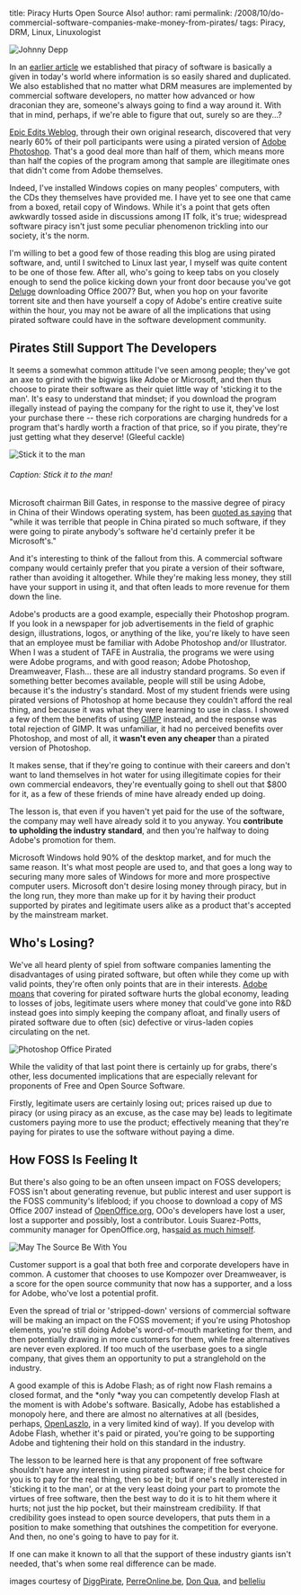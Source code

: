 title: Piracy Hurts Open Source Also!
author: rami
permalink: /2008/10/do-commercial-software-companies-make-money-from-pirates/
tags: Piracy, DRM, Linux, Linuxologist

![Johnny Depp]({filename}/images/piracy-johnny-depp3.jpg)
  

In an [earlier article]({filename}/blog/2008-10-01-why-its-time-to-kick-drm-to-the-curb.markdown) we established that piracy of software is basically a given in today's world where information is so easily shared and duplicated. We also established that no matter what DRM measures are implemented by commercial software developers, no matter how advanced or how draconian they are, someone's always going to find a way around it. With that in mind, perhaps, if we're able to figure that out, surely so are they...?

[Epic Edits Weblog](http://blog.epicedits.com/2008/03/28/60-of-photoshop-users-are-pirates/), through their own original research, discovered that very nearly 60% of their poll participants were using a pirated version of [Adobe Photoshop](http://www.adobe.com/products/photoshop/photoshop/). That's a good deal more than half of them, which means more than half the copies of the program among that sample are illegitimate ones that didn't come from Adobe themselves.

Indeed, I've installed Windows copies on many peoples' computers, with the CDs they themselves have provided me. I have yet to see one that came from a boxed, retail copy of Windows. While it's a point that gets often awkwardly tossed aside in discussions among IT folk, it's true; widespread software piracy isn't just some peculiar phenomenon trickling into our society, it's the norm.

I'm willing to bet a good few of those reading this blog are using pirated software, and, until I switched to Linux last year, I myself was quite content to be one of those few. After all, who's going to keep tabs on you closely enough to send the police kicking down your front door because you've got [Deluge](http://deluge-torrent.org/) downloading Office 2007? But, when you hop on your favorite torrent site and then have yourself a copy of Adobe's entire creative suite within the hour, you may not be aware of all the implications that using pirated software could have in the software development community.

## Pirates Still Support The Developers

It seems a somewhat common attitude I've seen among people; they've got an axe to grind with the bigwigs like Adobe or Microsoft, and then thus choose to pirate their software as their quiet little way of 'sticking it to the man'. It's easy to understand that mindset; if you download the program illegally instead of paying the company for the right to use it, they've lost your purchase there -- these rich corporations are charging hundreds for a program that's hardly worth a fraction of that price, so if you pirate, they're just getting what they deserve! (Gleeful cackle)

![Stick it to the man]({filename}/images/stick-it-to-the-man.jpg)

###### Caption: Stick it to the man!  

Microsoft chairman Bill Gates, in response to the massive degree of piracy in China of their Windows operating system, has been [quoted as saying](http://labnol.blogspot.com/2007/07/we-love-microsoft-software-piracy-in.html) that "while it was terrible that people in China pirated so much software, if they were going to pirate anybody's software he'd certainly prefer it be Microsoft's."

And it's interesting to think of the fallout from this. A commercial software company would certainly prefer that you pirate a version of their software, rather than avoiding it altogether. While they're making less money, they still have your support in using it, and that often leads to more revenue for them down the line.

Adobe's products are a good example, especially their Photoshop program. If you look in a newspaper for job advertisements in the field of graphic design, illustrations, logos, or anything of the like, you're likely to have seen that an employee must be familiar with Adobe Photoshop and/or Illustrator. When I was a student of TAFE in Australia, the programs we were using were Adobe programs, and with good reason; Adobe Photoshop, Dreamweaver, Flash... these are all industry standard programs. So even if something better becomes available, people will still be using Adobe, because it's the industry's standard. Most of my student friends were using pirated versions of Photoshop at home because they couldn't afford the real thing, and because it was what they were learning to use in class. I showed a few of them the benefits of using [GIMP](http://www.gimp.org/) instead, and the response was total rejection of GIMP. It was unfamiliar, it had no perceived benefits over Photoshop, and most of all, it **wasn't even any cheaper** than a pirated version of Photoshop.

It makes sense, that if they're going to continue with their careers and don't want to land themselves in hot water for using illegitimate copies for their own commercial endeavors, they're eventually going to shell out that $800 for it, as a few of these friends of mine have already ended up doing.

The lesson is, that even if you haven't yet paid for the use of the software, the company may well have already sold it to you anyway. You **contribute to upholding the industry standard**, and then you're halfway to doing Adobe's promotion for them.

Microsoft Windows hold 90% of the desktop market, and for much the same reason. It's what most people are used to, and that goes a long way to securing many more sales of Windows for more and more prospective computer users. Microsoft don't desire losing money through piracy, but in the long run, they more than make up for it by having their product supported by pirates and legitimate users alike as a product that's accepted by the mainstream market.

## Who's Losing?

We've all heard plenty of spiel from software companies lamenting the disadvantages of using pirated software, but often while they come up with valid points, they're often only points that are in their interests. [Adobe moans](http://www.adobe.com/uk/aboutadobe/antipiracy/hurt.html) that covering for pirated software hurts the global economy, leading to losses of jobs, legitimate users where money that could've gone into R&D instead goes into simply keeping the company afloat, and finally users of pirated software due to often (sic) defective or virus-laden copies circulating on the net.

![Photoshop Office Pirated]({filename}/images/photoshop-office-pirated2.jpg)

While the validity of that last point there is certainly up for grabs, there's other, less documented implications that are especially relevant for proponents of Free and Open Source Software.

Firstly, legitimate users are certainly losing out; prices raised up due to piracy (or using piracy as an excuse, as the case may be) leads to legitimate customers paying more to use the product; effectively meaning that they're paying for pirates to use the software without paying a dime.

## How FOSS Is Feeling It

But there's also going to be an often unseen impact on FOSS developers; FOSS isn't about generating revenue, but public interest and user support is the FOSS community's lifeblood; if you choose to download a copy of MS Office 2007 instead of [OpenOffice.org](http://www.openoffice.org/), OOo's developers have lost a user, lost a supporter and possibly, lost a contributor. Louis Suarez-Potts, community manager for OpenOffice.org, has[](http://blog/s.zdnet.com/open-source/?p=2689)[said as much himself](http://www.zdnet.com/article/is-open-source-hurt-by-piracy/).

![May The Source Be With You]({filename}/images/may-the-source-be-with-you.jpg)

Customer support is a goal that both free and corporate developers have in common. A customer that chooses to use Kompozer over Dreamweaver, is a score for the open source community that now has a supporter, and a loss for Adobe, who've lost a potential profit.

Even the spread of trial or 'stripped-down' versions of commercial software will be making an impact on the FOSS movement; if you're using Photoshop elements, you're still doing Adobe's word-of-mouth marketing for them, and then potentially drawing in more customers for them, while free alternatives are never even explored. If too much of the userbase goes to a single company, that gives them an opportunity to put a stranglehold on the industry.

A good example of this is Adobe Flash; as of right now Flash remains a closed format, and the \*only \*way you can competently develop Flash at the moment is with Adobe's software. Basically, Adobe has established a monopoly here, and there are almost no alternatives at all (besides, perhaps, [OpenLaszlo](http://www.openlaszlo.org/), in a very limited kind of way). If you develop with Adobe Flash, whether it's paid or pirated, you're going to be supporting Adobe and tightening their hold on this standard in the industry.

The lesson to be learned here is that any proponent of free software shouldn't have any interest in using pirated software; if the best choice for you is to pay for the real thing, then so be it; but if one's really interested in 'sticking it to the man', or at the very least doing your part to promote the virtues of free software, then the best way to do it is to hit them where it hurts; not just the hip pocket, but their mainstream credibility. If that credibility goes instead to open source developers, that puts them in a position to make something that outshines the competition for everyone. And then, no one's going to have to pay for it.

If one can make it known to all that the support of these industry giants isn't needed, that's when some real difference can be made.


images courtesy of [DiggPirate](http://flickr.com/photos/guardianv/2313972848/), [PerreOnline.be](http://flickr.com/photos/perreonline/274633257/), [Don Qua](http://flickr.com/photos/37118157@N00/2392942938/), and [belleliu](http://www.flickr.com/photos/belleliu/2832668057/)  

